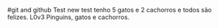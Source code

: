 #git and github
Test
new test
tenho 5 gatos e 2 cachorros e todos são felizes.
L0v3 Pinguins, gatos e cachorros.
